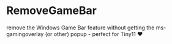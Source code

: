 # RemoveGameBar
remove the Windows Game Bar feature without getting the ms-gamingoverlay (or other) popup - perfect for Tiny11 ♥️
